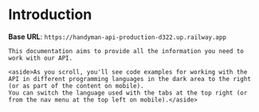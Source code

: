# Introduction



<aside>
    <strong>Base URL</strong>: <code>https://handyman-api-production-d322.up.railway.app</code>
</aside>

    This documentation aims to provide all the information you need to work with our API.

    <aside>As you scroll, you'll see code examples for working with the API in different programming languages in the dark area to the right (or as part of the content on mobile).
    You can switch the language used with the tabs at the top right (or from the nav menu at the top left on mobile).</aside>

